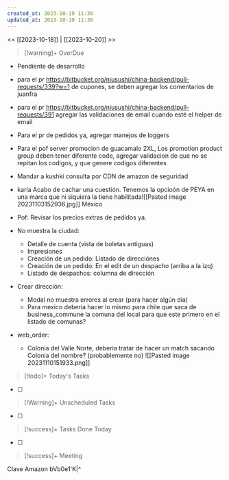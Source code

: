 ```yaml
---
created_at: 2023-10-19 11:36
updated_at: 2023-10-19 11:36
---
```


<< [[2023-10-18]] | [[2023-10-20]] >>


> [!warning]+ OverDue

- Pendiente de desarrollo
-  para el pr https://bitbucket.org/niusushi/china-backend/pull-requests/339?w=1 de cupones, se deben agregar los comentarios de juanfra
- para el pr https://bitbucket.org/niusushi/china-backend/pull-requests/391 agregar las validaciones de email cuando esté el helper de email
- Para el pr de pedidos ya, agregar manejos de loggers
- Para el pof server promocion de guacamalo 2XL, Los promotion product group deben tener diferente code, agregar validacion de que no se repitan los codigos, y que genere codigos diferentes
- Mandar a kushki consulta por CDN de amazon de seguridad
- karla Acabo de cachar una cuestión. Tenemos la opcioón de PEYA en una marca que ni siquiera la tiene habilitada![[Pasted image 20231103152936.jpg]] México
- Pof:
  Revisar los precios extras de pedidos ya.
- No muestra la ciudad:
    - Detalle de cuenta (vista de boletas antiguas)
    - Impresiones
    - Creación de un pedido: Listado de direcciónes
    - Creación de un pedido: En el edit de un despacho (arriba a la izq)
    - Listado de despachos: columna de dirección

- Crear dirección:
    - Modal no muestra errores al crear (para hacer algún día)
    - Para mexico deberia hacer lo mismo para chile que saca de business_commune la comuna del local para que este primero en el listado de comunas?

- web_order:
    - Colonia del Valle Norte, deberia tratar de hacer un match sacando Colonia del nombre? (probablemente no)
![[Pasted image 20231110151933.png]]

> [!todo]+ Today's Tasks

- [ ]

> [!Warning]+ Unscheduled Tasks

- [ ] 

> [!success]+ Tasks Done Today

- [ ] 

> [!success]+ Meeting

Clave Amazon bVb0e1'K|^

